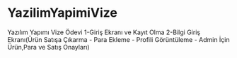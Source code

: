 # YazilimYapimiVize
Yazılım Yapımı Vize Ödevi
1-Giriş Ekranı ve Kayıt Olma 
2-Bilgi Giriş Ekranı(Ürün Satışa Çıkarma - Para Ekleme - Profili Görüntüleme - Admin İçin Ürün,Para ve Satış Onayları)
